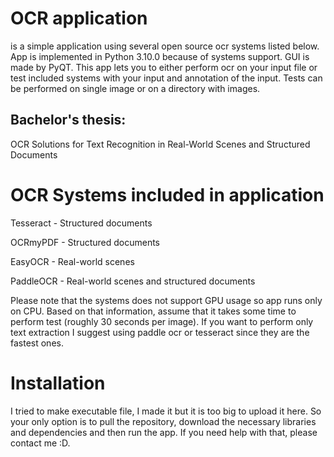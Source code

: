 # OCR application
is a simple application using several open source ocr systems listed below. 
App is implemented in Python 3.10.0 because of systems support. GUI is made by PyQT. 
This app lets you to either perform ocr on your input file or test included 
systems with your input and annotation of the input. Tests can be performed
on single image or on a directory with images.
## Bachelor's thesis:
OCR Solutions for Text Recognition in Real-World Scenes and Structured Documents
# OCR Systems included in application
Tesseract - Structured documents

OCRmyPDF - Structured documents 

EasyOCR - Real-world scenes

PaddleOCR - Real-world scenes and structured documents

Please note that the systems does not support GPU usage so app runs only on CPU.
Based on that information, assume that it takes some time to perform test 
(roughly 30 seconds per image). If you want to perform only text extraction
I suggest using paddle ocr or tesseract since they are the fastest ones.

# Installation
I tried to make executable file, I made it but it is too big to upload it here. 
So your only option is to pull the repository, download the necessary libraries
and dependencies and then run the app. If you need help with that, please
contact me :D.